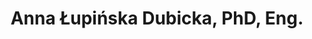 ---
layout: page
title: Anna Łupińska Dubicka, PhD, Eng.
description: Faculty of Computer Science Bialystok University of Technology
importance: 1
redirect: ../../assets/pdf/RecommendationDubicka.pdf
---